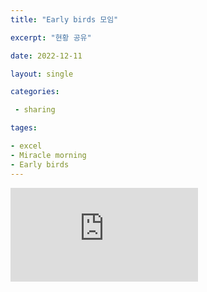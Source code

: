 ```yaml
---
title: "Early birds 모임"

excerpt: "현황 공유"

date: 2022-12-11

layout: single

categories:

 - sharing

tages:

- excel
- Miracle morning
- Early birds
---
```

<div class="iframebox">
  <iframe src="https://docs.google.com/spreadsheets/d/e/2PACX-1vQ_XuAbRW5-3xzzlcCZgPAdiScxkUd-zboWIVeYbXCXSAxJlAHsorgUTXCbKTJODNAhtUJ1_zeFqQzX/pubhtml?gid=0&amp;single=true&amp;widget=true&amp;headers=false" frameborder="0" allowfullscreen></iframe>
</div>
